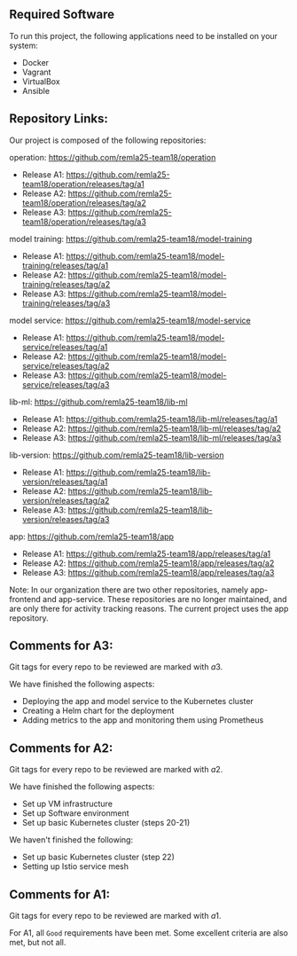 ## Required Software

To run this project, the following applications need to be installed on your system:

- Docker
- Vagrant
- VirtualBox
- Ansible

## Repository Links:

Our project is composed of the following repositories:

operation: https://github.com/remla25-team18/operation

- Release A1: https://github.com/remla25-team18/operation/releases/tag/a1
- Release A2: https://github.com/remla25-team18/operation/releases/tag/a2
- Release A3: https://github.com/remla25-team18/operation/releases/tag/a3

model training: https://github.com/remla25-team18/model-training

- Release A1: https://github.com/remla25-team18/model-training/releases/tag/a1
- Release A2: https://github.com/remla25-team18/model-training/releases/tag/a2
- Release A3: https://github.com/remla25-team18/model-training/releases/tag/a3

model service: https://github.com/remla25-team18/model-service

- Release A1: https://github.com/remla25-team18/model-service/releases/tag/a1
- Release A2: https://github.com/remla25-team18/model-service/releases/tag/a2
- Release A3: https://github.com/remla25-team18/model-service/releases/tag/a3

lib-ml: https://github.com/remla25-team18/lib-ml

- Release A1: https://github.com/remla25-team18/lib-ml/releases/tag/a1
- Release A2: https://github.com/remla25-team18/lib-ml/releases/tag/a2
- Release A3: https://github.com/remla25-team18/lib-ml/releases/tag/a3

lib-version: https://github.com/remla25-team18/lib-version

- Release A1: https://github.com/remla25-team18/lib-version/releases/tag/a1
- Release A2: https://github.com/remla25-team18/lib-version/releases/tag/a2
- Release A3: https://github.com/remla25-team18/lib-version/releases/tag/a3

app: https://github.com/remla25-team18/app

- Release A1: https://github.com/remla25-team18/app/releases/tag/a1
- Release A2: https://github.com/remla25-team18/app/releases/tag/a2
- Release A3: https://github.com/remla25-team18/app/releases/tag/a3
  
Note: In our organization there are two other repositories, namely app-frontend and app-service. These repositories are no longer maintained, and are only there for activity tracking reasons. The current project uses the app repository.

## Comments for A3:

Git tags for every repo to be reviewed are marked with $a3$.

We have finished the following aspects:
- Deploying the app and model service to the Kubernetes cluster
- Creating a Helm chart for the deployment
- Adding metrics to the app and monitoring them using Prometheus

## Comments for A2:

Git tags for every repo to be reviewed are marked with $a2$.

We have finished the following aspects:

- Set up VM infrastructure
- Set up Software environment
- Set up basic Kubernetes cluster (steps 20-21)

We haven't finished the following:

- Set up basic Kubernetes cluster (step 22)
- Setting up Istio service mesh

## Comments for A1:

Git tags for every repo to be reviewed are marked with $a1$.

For A1, all `Good` requirements have been met. Some excellent criteria are also met, but not all.
